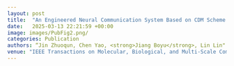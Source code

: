 ```yaml
---
layout: post
title:  "An Engineered Neural Communication System Based on CDM Scheme for the Internet of Bio-nano Things"
date:   2025-03-13 22:21:59 +00:00
image: images/PubFig2.png/
categories: Publication
authors: “Jin Zhuoqun, Chen Yao, <strong>Jiang Boyu</strong>, Lin Lin"
venue: "IEEE Transactions on Molecular, Biological, and Multi-Scale Communications (IF=2.4, JCR Q2)"<br>Minor Revision (Revised Manuscript Submitted)
---
```

